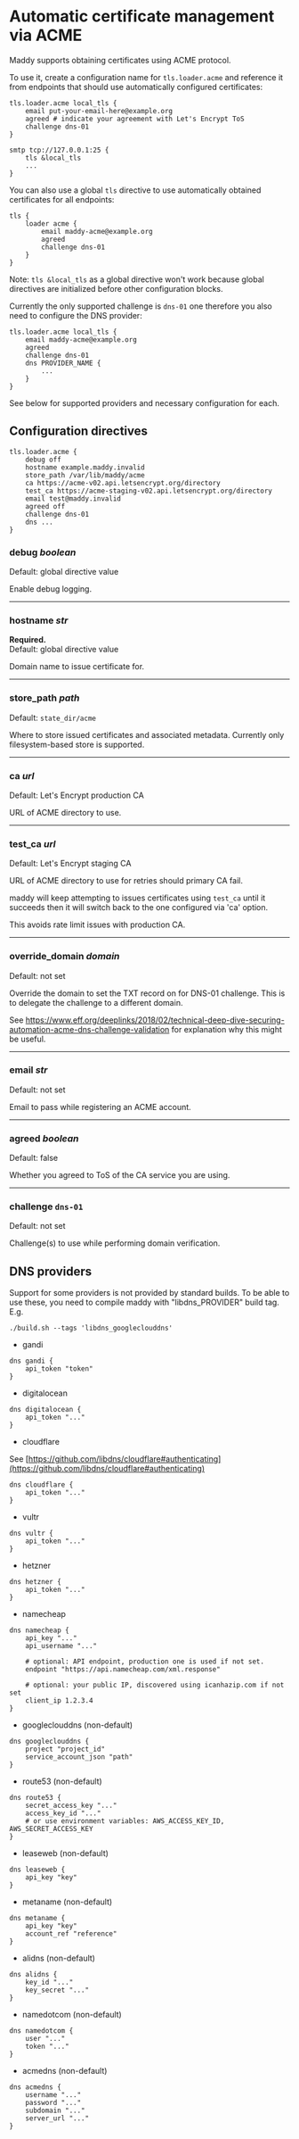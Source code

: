 # Automatic certificate management via ACME

Maddy supports obtaining certificates using ACME protocol.

To use it, create a configuration name for `tls.loader.acme`
and reference it from endpoints that should use automatically
configured certificates:

```
tls.loader.acme local_tls {
    email put-your-email-here@example.org
    agreed # indicate your agreement with Let's Encrypt ToS
    challenge dns-01
}

smtp tcp://127.0.0.1:25 {
    tls &local_tls
    ...
}
```

You can also use a global `tls` directive to use automatically
obtained certificates for all endpoints:

```
tls {
    loader acme {
        email maddy-acme@example.org
        agreed
        challenge dns-01
    }
}
```

Note: `tls &local_tls` as a global directive won't work because
global directives are initialized before other configuration blocks.

Currently the only supported challenge is `dns-01` one therefore
you also need to configure the DNS provider:

```
tls.loader.acme local_tls {
    email maddy-acme@example.org
    agreed
    challenge dns-01
    dns PROVIDER_NAME {
        ...
    }
}
```

See below for supported providers and necessary configuration
for each.

## Configuration directives

```
tls.loader.acme {
    debug off
    hostname example.maddy.invalid
    store_path /var/lib/maddy/acme
    ca https://acme-v02.api.letsencrypt.org/directory
    test_ca https://acme-staging-v02.api.letsencrypt.org/directory
    email test@maddy.invalid
    agreed off
    challenge dns-01
    dns ...
}
```

### debug _boolean_
Default: global directive value

Enable debug logging.

---

### hostname _str_
**Required.**<br>
Default: global directive value

Domain name to issue certificate for.

---

### store_path _path_
Default: `state_dir/acme`

Where to store issued certificates and associated metadata.
Currently only filesystem-based store is supported.

---

### ca _url_
Default: Let's Encrypt production CA

URL of ACME directory to use.

---

### test_ca _url_
Default: Let's Encrypt staging CA

URL of ACME directory to use for retries should
primary CA fail.

maddy will keep attempting to issues certificates
using `test_ca` until it succeeds then it will switch
back to the one configured via 'ca' option.

This avoids rate limit issues with production CA.

---

### override_domain _domain_
Default: not set

Override the domain to set the TXT record on for DNS-01 challenge.
This is to delegate the challenge to a different domain.

See https://www.eff.org/deeplinks/2018/02/technical-deep-dive-securing-automation-acme-dns-challenge-validation
for explanation why this might be useful.

---

### email _str_
Default: not set

Email to pass while registering an ACME account.

---

### agreed _boolean_
Default: false

Whether you agreed to ToS of the CA service you are using.

---

### challenge `dns-01`
Default: not set

Challenge(s) to use while performing domain verification.

## DNS providers

Support for some providers is not provided by standard builds.
To be able to use these, you need to compile maddy
with "libdns_PROVIDER" build tag.
E.g.
```
./build.sh --tags 'libdns_googleclouddns'
```

- gandi

```
dns gandi {
    api_token "token"
}
```

- digitalocean

```
dns digitalocean {
    api_token "..."
}
```

- cloudflare

See [https://github.com/libdns/cloudflare#authenticating](https://github.com/libdns/cloudflare#authenticating)

```
dns cloudflare {
    api_token "..."
}
```

- vultr

```
dns vultr {
    api_token "..."
}
```

- hetzner

```
dns hetzner {
    api_token "..."
}
```

- namecheap

```
dns namecheap {
    api_key "..."
    api_username "..."

    # optional: API endpoint, production one is used if not set.
    endpoint "https://api.namecheap.com/xml.response"

    # optional: your public IP, discovered using icanhazip.com if not set
    client_ip 1.2.3.4
}
```

- googleclouddns (non-default)

```
dns googleclouddns {
    project "project_id"
    service_account_json "path"
}
```

- route53 (non-default)

```
dns route53 {
    secret_access_key "..."
    access_key_id "..."
    # or use environment variables: AWS_ACCESS_KEY_ID, AWS_SECRET_ACCESS_KEY
}
```

- leaseweb (non-default)

```
dns leaseweb {
    api_key "key"
}
```

- metaname (non-default)

```
dns metaname {
    api_key "key"
    account_ref "reference"
}
```

- alidns (non-default)

```
dns alidns {
    key_id "..."
    key_secret "..."
}
```

- namedotcom (non-default)

```
dns namedotcom {
    user "..."
    token "..."
}
```

- acmedns (non-default)

```
dns acmedns {
    username "..."
    password "..."
    subdomain "..."
    server_url "..."
}
```
